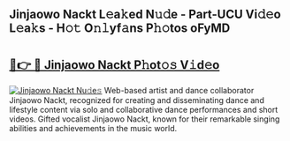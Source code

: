 ## Jinjaowo Nackt L𝚎a𝚔ed N𝚞𝚍e - Part-UCU Vi𝚍𝚎o L𝚎a𝚔s - H𝚘𝚝 O𝚗𝚕yf𝚊ns P𝚑𝚘tos oFyMD

# <h2><a href="http://kfca5i.oniu.top/?m=Jinjaowo+Nackt">🔗👉 🔴 Jinjaowo Nackt P𝚑ot𝚘𝚜 V𝚒d𝚎o</a></h2>

[![Jinjaowo Nackt Nu𝚍e𝚜](https://i.imgur.com/0qMVB7G.gif)](http://kfca5i.oniu.top/?m=Jinjaowo+Nackt)
Web-based artist and dance collaborator Jinjaowo Nackt, recognized for creating and disseminating dance and lifestyle content via solo and collaborative dance performances and short videos. Gifted vocalist Jinjaowo Nackt, known for their remarkable singing abilities and achievements in the music world.  

